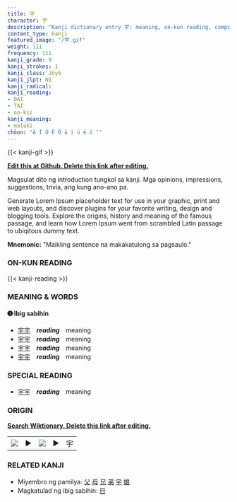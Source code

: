 ```yaml
---
title: 宇
character: 宇
description: "Kanji dictionary entry 宇: meaning, on-kun reading, compounds, origin, related kanji"
content_type: kanji
featured_image: "/宇.gif"
weight: 111
frequency: 111
kanji_grade: 9
kanji_strokes: 1
kanji_class: Jōyō
kanji_jlpt: N1
kanji_radical: 
kanji_reading: 
- DAI
- TAI
- oo-kii
kanji_meaning:
- malaki
chōon: "Ā Ī Ū Ē Ō ā ī ū ē ō ’"
---
```

[//]: # (Don't edit the line below. Kanji animated GIF code is automatically generated.)
{{< kanji-gif >}}

[//]: # (Edit below this line.)

**[Edit this at Github. Delete this link after editing.](https://github.com/tim0g/tim/tree/main/content/kanji/宇/index.md)**

Magsulat dito ng introduction tungkol sa kanji. Mga opinions, impressions, suggestions, trivia, ang kung ano-ano pa.

Generate Lorem Ipsum placeholder text for use in your graphic, print and web layouts, and discover plugins for your favorite writing, design and blogging tools. Explore the origins, history and meaning of the famous passage, and learn how Lorem Ipsum went from scrambled Latin passage to ubiqitous dummy text.
 
**Mnemonic:** "Maikling sentence na makakatulong sa pagsaulo."

### ON-KUN READING

[//]: # (Don't edit the line below. ON-KUN READING code is automatically generated.)
{{< kanji-reading >}}

### MEANING & WORDS

#### ➊ **Ibig sabihin**
  - [宇](../宇)[宇](../宇)　***reading***　meaning
  - [宇](../宇)[宇](../宇)　***reading***　meaning
  - [宇](../宇)[宇](../宇)　***reading***　meaning
  - [宇](../宇)[宇](../宇)　***reading***　meaning

### SPECIAL READING
  - [宇](../宇)[宇](../宇)　***reading***　meaning

### ORIGIN

**[Search Wiktionary. Delete this link after editing.](https://wiktionary.org/wiki/宇)**
<table class="kanji-table"><tr><td>
<img src="60px-宇-bronze.svg.png">
</td><td>▶</td><td>
<img src="60px-宇-oracle.svg.png">
</td><td>▶</td>
<td class="kanji-origin">宇</td>
</tr></table>

### RELATED KANJI
- Miyembro ng pamilya: [父](../父) [母](../母) [兄](../兄) [弟](../弟) [宇](../宇) [娘](../娘)
- Magkatulad ng ibig sabihin: [日](../日)

